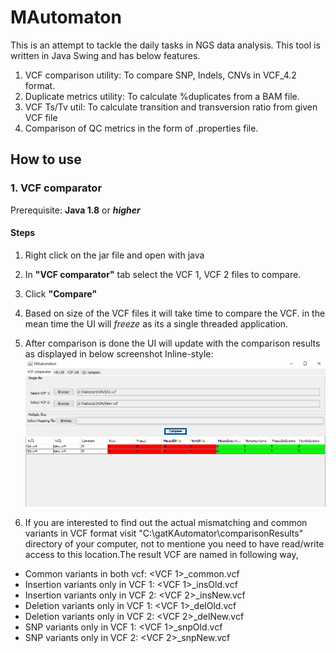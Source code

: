 # MAutomaton

This is an attempt to tackle the daily tasks in NGS data analysis. This tool is written in Java Swing and has below features.

1. VCF comparison utility: To compare SNP, Indels, CNVs in VCF_4.2 format.
2. Duplicate metrics utility: To calculate %duplicates from a BAM file.
3. VCF Ts/Tv util: To calculate transition and transversion ratio from given VCF file
4. Comparison of QC metrics in the form of .properties file.


## How to use

### 1. VCF comparator

Prerequisite: **Java 1.8** or **_higher_**

#### Steps
1. Right click on the jar file and open with java
2. In **"VCF comparator"** tab select the VCF 1, VCF 2 files to compare.
3. Click **"Compare"**
4. Based on size of the VCF files it will take time to compare the VCF. in the mean time the UI will _freeze_ as its a single threaded application.
5. After comparison is done the UI will update with the comparison results as displayed in below screenshot
Inline-style: 
![alt text](https://github.com/manojbhosale/hello-world/blob/master/MAutomatonScreen.png "MAutomaton screen")

6. If you are interested to find out the actual mismatching and common variants in VCF format visit "C:\gatKAutomator\comparisonResults" directory of your computer, not to mentione you need to have read/write access to this location.The result VCF are named in following way,

* Common variants in both vcf: <VCF 1>_common.vcf
* Insertion variants only in VCF 1: <VCF 1>_insOld.vcf
* Insertion variants only in VCF 2: <VCF 2>_insNew.vcf
* Deletion variants only in VCF 1: <VCF 1>_delOld.vcf
* Deletion variants only in VCF 2: <VCF 2>_delNew.vcf
* SNP variants only in VCF 1: <VCF 1>_snpOld.vcf
* SNP variants only in VCF 2: <VCF 2>_snpNew.vcf
